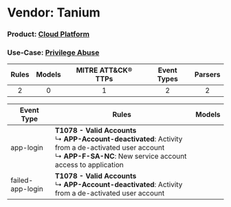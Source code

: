 Vendor: Tanium
==============
### Product: [Cloud Platform](../ds_tanium_cloud_platform.md)
### Use-Case: [Privilege Abuse](../../../../UseCases/uc_privilege_abuse.md)

| Rules | Models | MITRE ATT&CK® TTPs | Event Types | Parsers |
|:-----:|:------:|:------------------:|:-----------:|:-------:|
|   2   |   0    |         1          |      2      |    2    |

| Event Type       | Rules    | Models |
| ---- | ---- | ------ |
| app-login        | <b>T1078 - Valid Accounts</b><br> ↳ <b>APP-Account-deactivated</b>: Activity from a de-activated user account<br> ↳ <b>APP-F-SA-NC</b>: New service account access to application |        |
| failed-app-login | <b>T1078 - Valid Accounts</b><br> ↳ <b>APP-Account-deactivated</b>: Activity from a de-activated user account    |        |